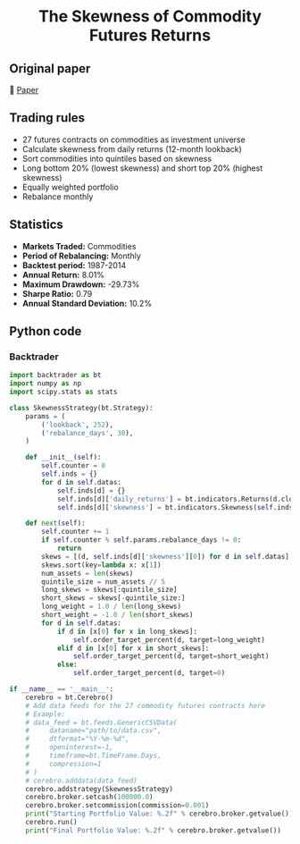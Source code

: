 <div align="center">
  <h1>The Skewness of Commodity Futures Returns</h1>
</div>

## Original paper

📕 [Paper](https://papers.ssrn.com/sol3/papers.cfm?abstract_id=2671165)

## Trading rules

- 27 futures contracts on commodities as investment universe
- Calculate skewness from daily returns (12-month lookback)
- Sort commodities into quintiles based on skewness
- Long bottom 20% (lowest skewness) and short top 20% (highest skewness)
- Equally weighted portfolio
- Rebalance monthly

## Statistics

- **Markets Traded:** Commodities
- **Period of Rebalancing:** Monthly
- **Backtest period:** 1987-2014
- **Annual Return:** 8.01%
- **Maximum Drawdown:** -29.73%
- **Sharpe Ratio:** 0.79
- **Annual Standard Deviation:** 10.2%

## Python code

### Backtrader

```python
import backtrader as bt
import numpy as np
import scipy.stats as stats

class SkewnessStrategy(bt.Strategy):
    params = (
        ('lookback', 252),
        ('rebalance_days', 30),
    )

    def __init__(self):
        self.counter = 0
        self.inds = {}
        for d in self.datas:
            self.inds[d] = {}
            self.inds[d]['daily_returns'] = bt.indicators.Returns(d.close, name='daily_returns')
            self.inds[d]['skewness'] = bt.indicators.Skewness(self.inds[d]['daily_returns'], period=self.params.lookback)

    def next(self):
        self.counter += 1
        if self.counter % self.params.rebalance_days != 0:
            return
        skews = [(d, self.inds[d]['skewness'][0]) for d in self.datas]
        skews.sort(key=lambda x: x[1])
        num_assets = len(skews)
        quintile_size = num_assets // 5
        long_skews = skews[:quintile_size]
        short_skews = skews[-quintile_size:]
        long_weight = 1.0 / len(long_skews)
        short_weight = -1.0 / len(short_skews)
        for d in self.datas:
            if d in [x[0] for x in long_skews]:
                self.order_target_percent(d, target=long_weight)
            elif d in [x[0] for x in short_skews]:
                self.order_target_percent(d, target=short_weight)
            else:
                self.order_target_percent(d, target=0)

if __name__ == '__main__':
    cerebro = bt.Cerebro()
    # Add data feeds for the 27 commodity futures contracts here
    # Example:
    # data_feed = bt.feeds.GenericCSVData(
    #     dataname="path/to/data.csv",
    #     dtformat="%Y-%m-%d",
    #     openinterest=-1,
    #     timeframe=bt.TimeFrame.Days,
    #     compression=1
    # )
    # cerebro.adddata(data_feed)
    cerebro.addstrategy(SkewnessStrategy)
    cerebro.broker.setcash(100000.0)
    cerebro.broker.setcommission(commission=0.001)
    print("Starting Portfolio Value: %.2f" % cerebro.broker.getvalue())
    cerebro.run()
    print("Final Portfolio Value: %.2f" % cerebro.broker.getvalue())
```